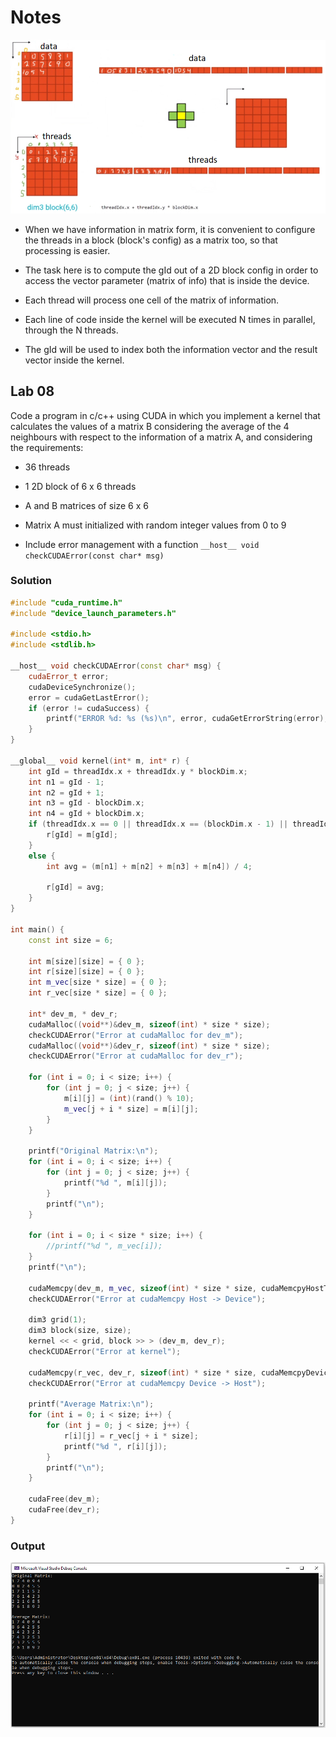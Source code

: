 # Notes

![img](https://github.com/the-other-mariana/parallel-computing-cuda/blob/master/09222021/res/01.png?raw=true)

- When we have information in matrix form, it is convenient to configure the threads in a block (block's config) as a matrix too, so that processing is easier.

- The task here is to compute the gId out of a 2D block config in order to access the vector parameter (matrix of info) that is inside the device.

- Each thread will process one cell of the matrix of information.

- Each line of code inside the kernel will be executed N times in parallel, through the N threads.

- The gId will be used to index both the information vector and the result vector inside the kernel.

## Lab 08

Code a program in c/c++ using CUDA in which you implement a kernel that calculates the values of a matrix B considering the average of the 4 neighbours with respect to the information of a matrix A, and considering the requirements:

- 36 threads

- 1 2D block of 6 x 6 threads

- A and B matrices of size 6 x 6

- Matrix A must initialized with random integer values from 0 to 9

- Include error management with a function `__host__ void checkCUDAError(const char* msg)`

### Solution

```c++
#include "cuda_runtime.h"
#include "device_launch_parameters.h"

#include <stdio.h>
#include <stdlib.h>

__host__ void checkCUDAError(const char* msg) {
	cudaError_t error;
	cudaDeviceSynchronize();
	error = cudaGetLastError();
	if (error != cudaSuccess) {
		printf("ERROR %d: %s (%s)\n", error, cudaGetErrorString(error), msg);
	}
}

__global__ void kernel(int* m, int* r) {
	int gId = threadIdx.x + threadIdx.y * blockDim.x;
	int n1 = gId - 1;
	int n2 = gId + 1;
	int n3 = gId - blockDim.x;
	int n4 = gId + blockDim.x;
	if (threadIdx.x == 0 || threadIdx.x == (blockDim.x - 1) || threadIdx.y == 0 || threadIdx.y == (blockDim.y - 1)) {
		r[gId] = m[gId];
	}
	else {
		int avg = (m[n1] + m[n2] + m[n3] + m[n4]) / 4;

		r[gId] = avg;
	}
}

int main() {
	const int size = 6;

	int m[size][size] = { 0 };
	int r[size][size] = { 0 };
	int m_vec[size * size] = { 0 };
	int r_vec[size * size] = { 0 };

	int* dev_m, * dev_r;
	cudaMalloc((void**)&dev_m, sizeof(int) * size * size);
	checkCUDAError("Error at cudaMalloc for dev_m");
	cudaMalloc((void**)&dev_r, sizeof(int) * size * size);
	checkCUDAError("Error at cudaMalloc for dev_r");

	for (int i = 0; i < size; i++) {
		for (int j = 0; j < size; j++) {
			m[i][j] = (int)(rand() % 10);
			m_vec[j + i * size] = m[i][j];
		}
	}

	printf("Original Matrix:\n");
	for (int i = 0; i < size; i++) {
		for (int j = 0; j < size; j++) {
			printf("%d ", m[i][j]);
		}
		printf("\n");
	}

	for (int i = 0; i < size * size; i++) {
		//printf("%d ", m_vec[i]);
	}
	printf("\n");

	cudaMemcpy(dev_m, m_vec, sizeof(int) * size * size, cudaMemcpyHostToDevice);
	checkCUDAError("Error at cudaMemcpy Host -> Device");

	dim3 grid(1);
	dim3 block(size, size);
	kernel << < grid, block >> > (dev_m, dev_r);
	checkCUDAError("Error at kernel");

	cudaMemcpy(r_vec, dev_r, sizeof(int) * size * size, cudaMemcpyDeviceToHost);
	checkCUDAError("Error at cudaMemcpy Device -> Host");

	printf("Average Matrix:\n");
	for (int i = 0; i < size; i++) {
		for (int j = 0; j < size; j++) {
			r[i][j] = r_vec[j + i * size];
			printf("%d ", r[i][j]);
		}
		printf("\n");
	}

	cudaFree(dev_m);
	cudaFree(dev_r);
}
```

### Output

![img](https://github.com/the-other-mariana/parallel-computing-cuda/blob/master/09222021/res/out-lab08.png?raw=true)
